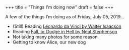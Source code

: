 +++
title = "Things I'm doing now"
draft = false
+++

A few of the things I’m doing as of Friday, July 05, 2019...

-   (Still) Reading [Leonardo da Vinci by Walter Isaacson](https://rudimentarylathe.org/#Leonardo%20da%20Vinci%20by%20Walter%20Isaacson)
-   Reading [Fall, or Dodge in Hell by Neal Stephenson](https://rudimentarylathe.org/#Fall%2C%20or%20Dodge%20in%20Hell%20by%20Neal%20Stephenson)
-   Not taking many photos for some reason
-   Getting to know Alice, our new dog
